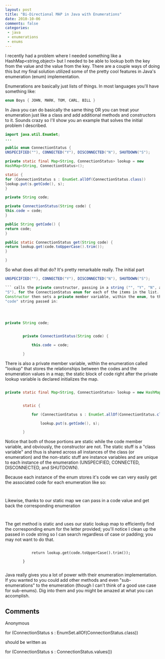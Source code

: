 ```yaml
---
layout: post
title: "Bi-Directional MAP in Java with Enumerations"
date: 2010-10-06
comments: false
categories:
 - java
 - enumerations
 - enums
---
```

I recently had a problem where I needed something like a
HashMap<string,object> but I needed to be able to lookup both the key from the
value and the value from the key.   There are a couple ways of doing this but
my final solution utilized some of the pretty cool features in Java's
enumeration (enum) implementation.

Enumerations are basically just lists of things.  In most languages you'll
have something like:


```java
enum Boys { JOHN, MARK, TOM, CARL, BILL }

```


In Java you can do basically the same thing OR you can treat your enumeration
just like a class and add additional methods and constructors to it.  Sounds
crazy so I'll show you an example that solves the initial problem I described.


```java
import java.util.EnumSet;
...

public enum ConnectionStatus {
UNSPECIFIED(""), CONNECTED("Y"), DISCONNECTED("N"), SHUTDOWN("S");

private static final Map<String, ConnectionStatus> lookup = new
HashMap<String, ConnectionStatus>();

static {
for (ConnectionStatus s : EnumSet.allOf(ConnectionStatus.class))
lookup.put(s.getCode(), s);
}

private String code;

private ConnectionStatus(String code) {
this.code = code;
}

public String getCode() {
return code;
}

public static ConnectionStatus get(String code) {
return lookup.get(code.toUpperCase().trim());
}

}

```


So what does all that do? It's pretty remarkable really. The initial part

```java
UNSPECIFIED(""), CONNECTED("Y"), DISCONNECTED("N"), SHUTDOWN("S");

``` calls the private constructor, passing in a string ("", "Y", "N", and
"S"), for the ConnectionStatus enum for each of the items in the list. The
Constructor then sets a private member variable, within the enum, to the
"code" string passed in:




private String code;


        private ConnectionStatus(String code) {

            this.code = code;

        }


```



There is also a private member variable, within the enumeration called "lookup" that stores the relationships between the codes and the enumeration values in a map; the static block of code right after the private lookup variable is declared initializes the map.


```java

private static final Map<String, ConnectionStatus> lookup = new HashMap<String, ConnectionStatus>();


        static {

            for (ConnectionStatus s : EnumSet.allOf(ConnectionStatus.class))

                lookup.put(s.getCode(), s);

        }


```




Notice that both of those portions are static while the code member variable, and obviously, the constructor are not.  The static stuff is a "class variable" and thus is shared across all instances of the class (or enumeration) and the non-static stuff are instance variables and are unique to each instance of the enumeration (UNSPECIFIED, CONNECTED, DISCONNECTED, and SHUTDOWN).


Because each instance of the enum stores it's code we can very easily get the associated code for each enumeration like so:


```javaString connectionStatusCode = ConnectionStatus.CONNECTED.getCode();


```



Likewise, thanks to our static map we can pass in a code value and get back the corresponding enumeration


```javaConnectionStatus connectionStatus = ConnectionStatus.get("S");


```



The get method is static and uses our static lookup map to efficiently find the corresponding enum for the letter provided; you'll notice I clean up the passed in code string so I can search regardless of case or padding; you may not want to do that.


```javapublic static ConnectionStatus get(String code) {

            return lookup.get(code.toUpperCase().trim());

        }


```



Java really gives you a lot of power with their enumeration implementation.  If you wanted to you could add other methods and even "sub-enumerations" to the enumeration (though I can't think of a good use case for sub-enums).   Dig into them and you might be amazed at what you can accomplish.





## Comments











Anonymous






for (ConnectionStatus s : EnumSet.allOf(ConnectionStatus.class))

should be written as

for (ConnectionStatus s : ConnectionStatus.values())










